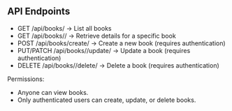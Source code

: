 ## API Endpoints
- GET /api/books/ → List all books
- GET /api/books/<id>/ → Retrieve details for a specific book
- POST /api/books/create/ → Create a new book (requires authentication)
- PUT/PATCH /api/books/<id>/update/ → Update a book (requires authentication)
- DELETE /api/books/<id>/delete/ → Delete a book (requires authentication)

Permissions:
- Anyone can view books.
- Only authenticated users can create, update, or delete books.

